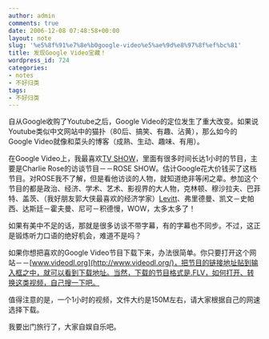 ```yaml
---
author: admin
comments: true
date: 2006-12-08 07:48:58+00:00
layout: note
slug: '%e5%8f%91%e7%8e%b0google-video%e5%ae%9d%e8%97%8f%ef%bc%81'
title: 发现Google Video宝藏！
wordpress_id: 724
categories:
- notes
- 不好归类
tags:
- 不好归类
---
```


自从Google收购了Youtube之后，Google Video的定位发生了重大改变。如果说Youtube类似中文网站中的猫扑（80后、搞笑、有趣、沾黄），那么如今的Google Video就像和菜头的博客（成熟、生动、趣味、有用）。

在Google Video上，我最喜欢[TV SHOW](http://video.google.com/videosearch?q=type%3Atvshow)，里面有很多时间长达1小时的节目，主要是Charlie Rose的访谈节目－－ROSE SHOW。估计Google花大价钱买了这档节目。对ROSE我不了解，但是看他访谈的人物，就知道绝非等闲之辈。参加这个节目的都是政治、经济、学术、艺术、影视界的大人物，克林顿、穆沙拉夫、巴菲特、盖茨、（我好朋友郭大侠最喜欢的经济学家）[Levitt](http://video.google.com/videoplay?docid=7730178717572023650&q=type%3Atvshow+levitt)、弗里德曼、凯文－史帕西、达斯廷－霍夫曼、尼可－积德慢，WOW，太多太多了！

如果有美中不足的话，那就是很多访谈不带字幕，有的字幕也不同步。不过，这正是锻炼听力口语的绝好机会，难道不是吗？

如果你想把喜欢的Google Video节目下载下来，办法很简单。你只要打开这个网站－－[www.videodl.org](http://www.videodl.org/)，把节目的链接地址贴到输入框之中，就可以看到下载地址。当然，下载的节目格式是.FLV，如何打开、转换这类视频，自己搜一下吧。

值得注意的是，一个1小时的视频，文件大约是150M左右，请大家根据自己的网速选择下载。

我要出门旅行了，大家自娱自乐吧。
